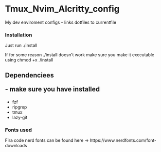 # Tmux_Nvim_Alcritty_config
My dev enviroment configs - links dotfiles to currentfile

<h3> Installation </h3>
<p>Just run ./install</p>
<p>If for some reason ./install doesn't work make sure you make it executable using chmod +x ./install</p>


<h2>Dependenciees<p> - make sure you have installed</p></h2>
<ul>
    <li>fzf</li>
    <li>ripgrep</li>
    <li>tmux</li>
    <li>lazy-git</li>
</ul>

<h3> Fonts used </h3>
<p>Fira code nerd fonts can be found here -> https://www.nerdfonts.com/font-downloads</p>
